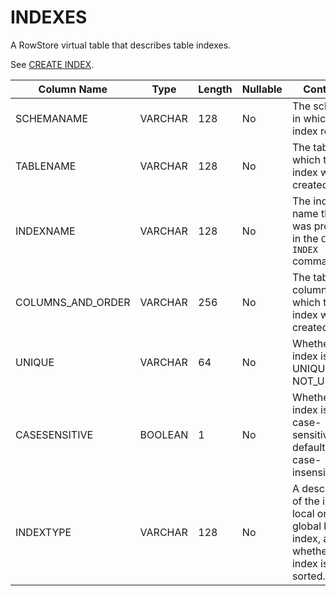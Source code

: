# INDEXES

A RowStore virtual table that describes table indexes.

See <a href="../language_ref/ref-create-index.html#create-index" class="xref" title="Creates an index on one or more columns of a table.">CREATE INDEX</a>.

<a id="reference_21873F7CB0454C4DBFDC7B4EDADB6E1F__table_9DCAD37327BD4CCBAF98E8689F175144"></a>

| Column Name         | Type    | Length | Nullable | Contents                                                                                     |
|---------------------|---------|--------|----------|----------------------------------------------------------------------------------------------|
| SCHEMANAME          | VARCHAR | 128    | No       | The schema in which the index resides.                                                       |
| TABLENAME           | VARCHAR | 128    | No       | The table on which the index was created.                                                    |
| INDEXNAME           | VARCHAR | 128    | No       | The index name that was provided in the `CREATE INDEX` command.                              |
| COLUMNS\_AND\_ORDER | VARCHAR | 256    | No       | The table columns on which the index was created.                                            |
| UNIQUE              | VARCHAR | 64     | No       | Whether the index is UNIQUE or NOT\_UNIQUE.                                                  |
| CASESENSITIVE       | BOOLEAN | 1      | No       | Whether the index is case-sensitive (the default) or case-insensitive.                       |
| INDEXTYPE           | VARCHAR | 128    | No       | A description of the index is local or a global hash index, and whether the index is sorted. |

<!--: <span class="tablecap">Table 1. INDEXES system table</span>
-->

